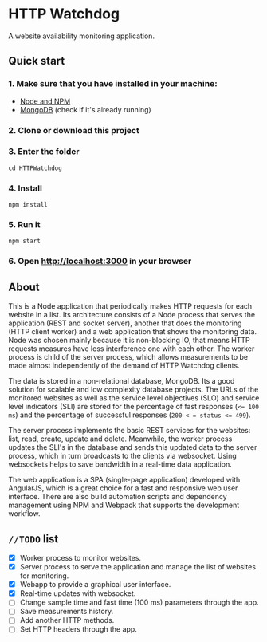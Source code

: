 # HTTP Watchdog
A website availability monitoring application.

## Quick start

### 1. Make sure that you have installed in your machine:
 * [Node and NPM](https://nodejs.org/en/)
 * [MongoDB](https://docs.mongodb.com/manual/installation/) (check if it's already running)

### 2. Clone or download this project

### 3. Enter the folder

```
cd HTTPWatchdog
```

### 4. Install

```
npm install
```

### 5. Run it

```
npm start
```

### 6. Open [http://localhost:3000](http://localhost:3000) in your browser

## About

This is a Node application that periodically makes HTTP requests for each website in a list. Its architecture consists of a Node process that serves the application (REST and socket server), another that does the monitoring (HTTP client worker) and a web application that shows the monitoring data. Node was chosen mainly because it is non-blocking IO, that means HTTP requests measures have less interference one with each other. The worker process is child of the server process, which allows measurements to be made almost independently of the demand of HTTP Watchdog clients.

The data is stored in a non-relational database, MongoDB. Its a good solution for scalable and low complexity database projects. The URLs of the monitored websites as well as the service level objectives (SLO) and service level indicators (SLI) are stored for the percentage of fast responses (`<= 100 ms`) and the percentage of successful responses (`200 < = status <= 499`).

The server process implements the basic REST services for the websites: list, read, create, update and delete. Meanwhile, the worker process updates the SLI's in the database and sends this updated data to the server process, which in turn broadcasts to the clients via websocket. Using websockets helps to save bandwidth in a real-time data application.

The web application is a SPA (single-page application) developed with AngularJS, which is a great choice for a fast and responsive web user interface. There are also build automation scripts and dependency management using NPM and Webpack that supports the development workflow.

## `//TODO` list

- [X] Worker process to monitor websites.
- [X] Server process to serve the application and manage the list of websites for monitoring.
- [X] Webapp to provide a graphical user interface.
- [X] Real-time updates with websocket.
- [ ] Change sample time and fast time (100 ms) parameters through the app.
- [ ] Save measurements history.
- [ ] Add another HTTP methods.
- [ ] Set HTTP headers through the app.
